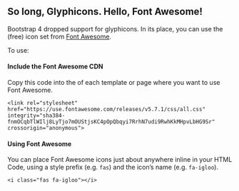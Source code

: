 ## So long, Glyphicons. Hello, Font Awesome!

Bootstrap 4 dropped support for glyphicons. In its place, you can use the (free) icon set from [Font Awesome](https://fontawesome.com/icons?from=io).

To use:

#### Include the Font Awesome CDN
Copy this code into the <head> of each template or page where you want to use Font Awesome.  

```<link rel="stylesheet" href="https://use.fontawesome.com/releases/v5.7.1/css/all.css" integrity="sha384-fnmOCqbTlWIlj8LyTjo7mOUStjsKC4pOpQbqyi7RrhN7udi9RwhKkMHpvLbHG9Sr" crossorigin="anonymous">```

#### Using Font Awesome
You can place Font Awesome icons just about anywhere inline in your HTML Code, using a style prefix (e.g. `fas`) and the icon’s name (e.g. `fa-igloo`).  

```<i class="fas fa-igloo"></i>```
